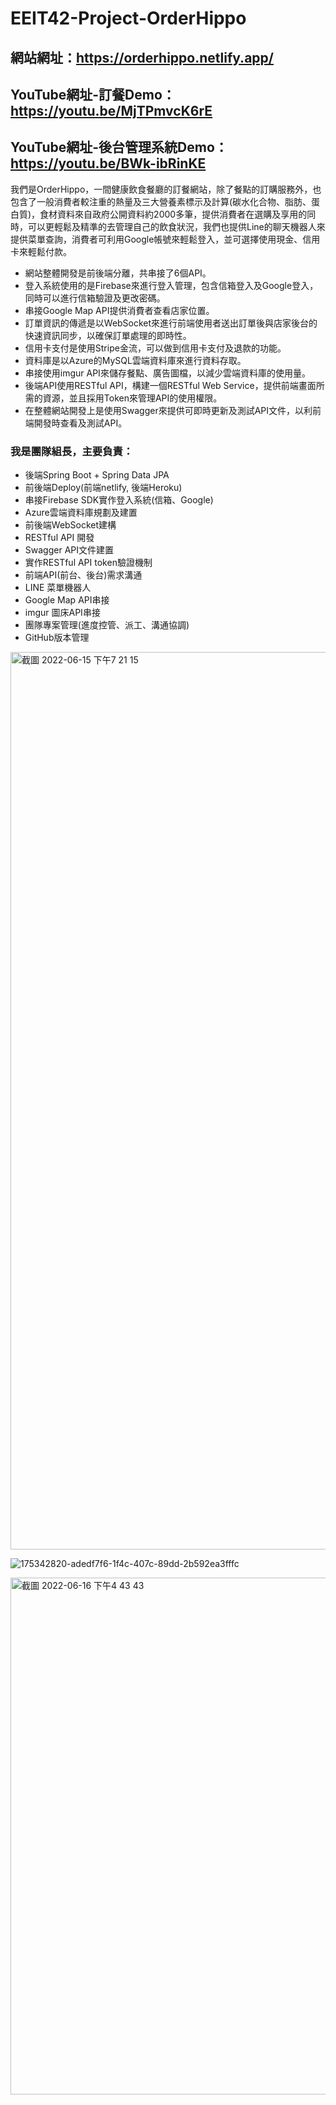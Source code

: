 # EEIT42-Project-OrderHippo

## 網站網址：https://orderhippo.netlify.app/
## YouTube網址-訂餐Demo：https://youtu.be/MjTPmvcK6rE
## YouTube網址-後台管理系統Demo：https://youtu.be/BWk-ibRinKE

我們是OrderHippo，一間健康飲食餐廳的訂餐網站，除了餐點的訂購服務外，也包含了一般消費者較注重的熱量及三大營養素標示及計算(碳水化合物、脂肪、蛋白質)，食材資料來自政府公開資料約2000多筆，提供消費者在選購及享用的同時，可以更輕鬆及精準的去管理自己的飲食狀況，我們也提供Line的聊天機器人來提供菜單查詢，消費者可利用Google帳號來輕鬆登入，並可選擇使用現金、信用卡來輕鬆付款。

* 網站整體開發是前後端分離，共串接了6個API。
* 登入系統使用的是Firebase來進行登入管理，包含信箱登入及Google登入，同時可以進行信箱驗證及更改密碼。
* 串接Google Map API提供消費者查看店家位置。
* 訂單資訊的傳遞是以WebSocket來進行前端使用者送出訂單後與店家後台的快速資訊同步，以確保訂單處理的即時性。
* 信用卡支付是使用Stripe金流，可以做到信用卡支付及退款的功能。
* 資料庫是以Azure的MySQL雲端資料庫來進行資料存取。
* 串接使用imgur API來儲存餐點、廣告圖檔，以減少雲端資料庫的使用量。
* 後端API使用RESTful API，構建一個RESTful Web Service，提供前端畫面所需的資源，並且採用Token來管理API的使用權限。
* 在整體網站開發上是使用Swagger來提供可即時更新及測試API文件，以利前端開發時查看及測試API。

### 我是團隊組長，主要負責：
* 後端Spring Boot + Spring Data JPA
* 前後端Deploy(前端netlify, 後端Heroku)
* 串接Firebase SDK實作登入系統(信箱、Google)
* Azure雲端資料庫規劃及建置
* 前後端WebSocket建構
* RESTful API 開發
* Swagger API文件建置
* 實作RESTful API token驗證機制
* 前端API(前台、後台)需求溝通
* LINE 菜單機器人
* Google Map API串接
* imgur 圖床API串接
* 團隊專案管理(進度控管、派工、溝通協調)
* GitHub版本管理

<img width="1436" alt="截圖 2022-06-15 下午7 21 15" src="https://user-images.githubusercontent.com/68499661/173815781-1e9c75bb-b408-4a88-83f0-d7df50061f66.png">

![175342820-adedf7f6-1f4c-407c-89dd-2b592ea3fffc](https://user-images.githubusercontent.com/68499661/177828178-0204db71-05ec-4cb5-a08a-ca5810a8cacc.png)

<img width="827" alt="截圖 2022-06-16 下午4 43 43" src="https://user-images.githubusercontent.com/68499661/174030838-3f3e3d40-f3a9-4032-bf0e-b90a20f54099.png">
